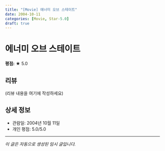```yaml
---
title: "[Movie] 에너미 오브 스테이트"
date: 2004-10-11
categories: [Movie, Star-5.0]
draft: true
---
```


# 에너미 오브 스테이트

**평점:** ★ 5.0

## 리뷰

(리뷰 내용을 여기에 작성하세요)

## 상세 정보

- 관람일: 2004년 10월 11일
- 개인 평점: 5.0/5.0

---

*이 글은 자동으로 생성된 임시 글입니다.*
